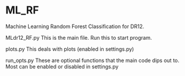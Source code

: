 # ML_RF
Machine Learning Random Forest Classification for DR12.

MLdr12_RF.py 
This is the main file. Run this to start program.

plots.py 
This deals with plots (enabled in settings.py)

run_opts.py 
These are optional functions that the main code dips out to. Most can be enabled or disabled in settings.py
